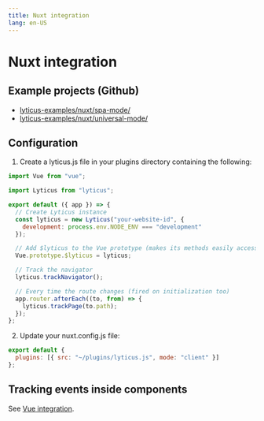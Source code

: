 ```yaml
---
title: Nuxt integration
lang: en-US
---
```


# Nuxt integration

## Example projects (Github)

- [lyticus-examples/nuxt/spa-mode/](https://github.com/byteboomers/lyticus-examples/tree/master/nuxt/spa-mode)
- [lyticus-examples/nuxt/universal-mode/](https://github.com/byteboomers/lyticus-examples/tree/master/nuxt/universal-mode)

## Configuration

1. Create a lyticus.js file in your plugins directory containing the following:

```javascript
import Vue from "vue";

import Lyticus from "lyticus";

export default ({ app }) => {
  // Create Lyticus instance
  const lyticus = new Lyticus("your-website-id", {
    development: process.env.NODE_ENV === "development"
  });

  // Add $lyticus to the Vue prototype (makes its methods easily accessible from within your components)
  Vue.prototype.$lyticus = lyticus;

  // Track the navigator
  lyticus.trackNavigator();

  // Every time the route changes (fired on initialization too)
  app.router.afterEach((to, from) => {
    lyticus.trackPage(to.path);
  });
};
```

2. Update your nuxt.config.js file:

```javascript
export default {
  plugins: [{ src: "~/plugins/lyticus.js", mode: "client" }]
};
```

## Tracking events inside components

See [Vue integration](/tracker/integrations/vue.md#tracking-events-inside-components).

